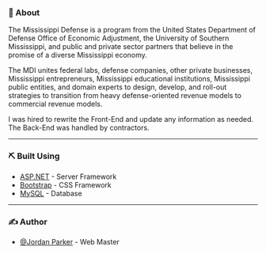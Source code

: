 
### 🚀 About

The Mississippi Defense is a program from the United States Department of Defense Office of Economic Adjustment, the University of Southern Mississippi, and public and private sector partners that believe in the promise of a diverse Mississippi economy.

The MDI unites federal labs, defense companies, other private businesses, Mississippi entrepreneurs, Mississippi educational institutions, Mississippi public entities, and domain experts to design, develop, and roll-out strategies to transition from heavy defense-oriented revenue models to commercial revenue models. 

I was hired to rewrite the Front-End and update any information as needed. The Back-End was handled by contractors. 

---

### ⛏️ Built Using

- [ASP.NET](https://dotnet.microsoft.com/apps/aspnet) - Server Framework
- [Bootstrap](https://getbootstrap.com/) - CSS Framework
- [MySQL](https://www.mysql.com/) - Database

---

### ✍️ Author

- [@Jordan Parker](https://github.com/jordanparker32) - Web Master 
